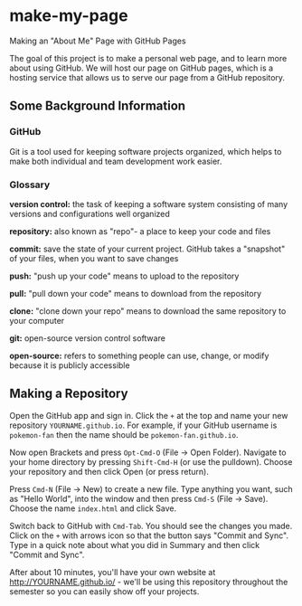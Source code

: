 # make-my-page
Making an "About Me" Page with GitHub Pages

The goal of this project is to make a personal web page, and to learn more about using GitHub.  We will host our page on GitHub pages, which is a hosting service that allows us to serve our page from a GitHub repository.  


## Some Background Information

### GitHub
Git is a tool used for keeping software projects organized, which helps to make both individual and team development work easier.  


### Glossary

**version control:** the task of keeping a software system consisting of many versions and configurations well organized

**repository:** also known as "repo"- a place to keep your code and files

**commit:** save the state of your current project.  GitHub takes a "snapshot" of your files, when you want to save changes

**push:** "push up your code" means to upload to the repository

**pull:** "pull down your code" means to download from the repository

**clone:** "clone down your repo" means to download the same repository to your computer

**git:**  open-source version control software

**open-source:**  refers to something people can use, change, or modify because it is publicly accessible


## Making a Repository

Open the GitHub app and sign in. Click the `+` at the top and name your new repository `YOURNAME.github.io`. For example, if your GitHub username is
`pokemon-fan` then the name should be `pokemon-fan.github.io`.

Now open Brackets and press `Opt-Cmd-O` (File -> Open Folder).
Navigate to your home directory by pressing `Shift-Cmd-H`
(or use the pulldown). Choose your repository and then click Open (or
press return).

Press `Cmd-N` (File -> New) to create a new file. Type anything you
want, such as "Hello World", into the window and then press
`Cmd-S` (File -> Save). Choose the name `index.html` and click Save.

Switch back to GitHub with `Cmd-Tab`. You should see the changes you
made. Click on the `+` with arrows icon so that the button says
"Commit and Sync". Type in a quick note about what you did in Summary
and then click "Commit and Sync".

After about 10 minutes, you'll have your own website at
http://YOURNAME.github.io/ - we'll be using this repository throughout
the semester so you can easily show off your projects.
